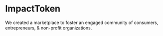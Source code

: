 # ImpactToken
We created a marketplace to foster an engaged community of consumers, entrepreneurs, &amp; non-profit organizations.
